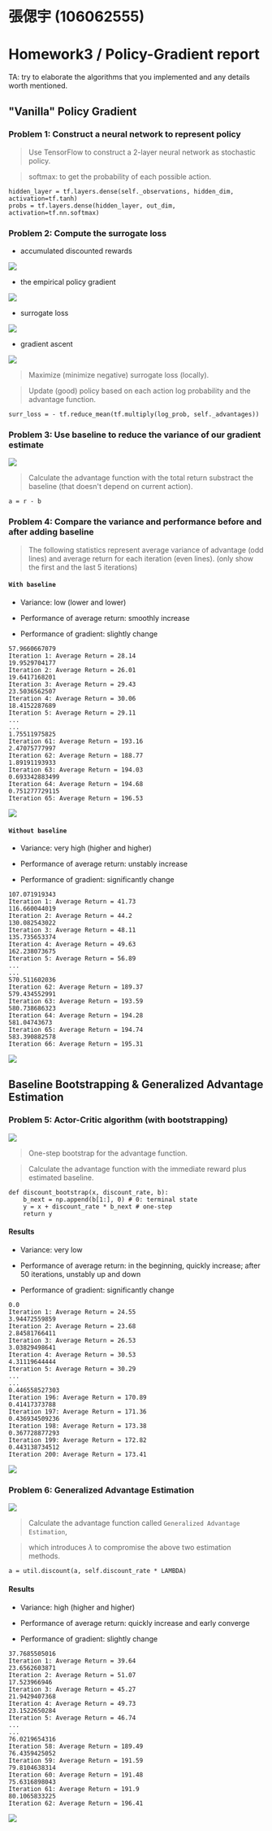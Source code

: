 # 張偲宇 (106062555)

# Homework3 / Policy-Gradient report

TA: try to elaborate the algorithms that you implemented and any details worth mentioned.

## "Vanilla" Policy Gradient

### Problem 1: Construct a neural network to represent policy

> Use TensorFlow to construct a 2-layer neural network as stochastic policy.

> softmax: to get the probability of each possible action.

```
hidden_layer = tf.layers.dense(self._observations, hidden_dim, activation=tf.tanh)
probs = tf.layers.dense(hidden_layer, out_dim, activation=tf.nn.softmax)
```


### Problem 2: Compute the surrogate loss

* accumulated discounted rewards

<img src="imgs/discount_cumsum.png"/>

* the empirical policy gradient

<img src="imgs/policy_gradient.png"/>

* surrogate loss

<img src="imgs/surr_loss.png"/>

* gradient ascent

<img src="imgs/gradient_ascent.png"/>

> Maximize (minimize negative) surrogate loss (locally).

> Update (good) policy based on each action log probability and the advantage function.

```
surr_loss = - tf.reduce_mean(tf.multiply(log_prob, self._advantages))
```


### Problem 3: Use baseline to reduce the variance of our gradient estimate

<img src="imgs/substract_baseline.png"/>

> Calculate the advantage function with the total return substract the baseline (that doesn't depend on current action).

```
a = r - b
```


### Problem 4: Compare the variance and performance before and after adding baseline

> The following statistics represent average variance of advantage (odd lines) and average return for each iteration (even lines). (only show the first and the last 5 iterations)

#### `With baseline`

+ Variance: low (lower and lower)

+ Performance of average return: smoothly increase

+ Performance of gradient: slightly change

```
57.9660667079
Iteration 1: Average Return = 28.14
19.9529704177
Iteration 2: Average Return = 26.01
19.6417168201
Iteration 3: Average Return = 29.43
23.5036562507
Iteration 4: Average Return = 30.06
18.4152287689
Iteration 5: Average Return = 29.11
...
...
1.75511975825
Iteration 61: Average Return = 193.16
2.47075777997
Iteration 62: Average Return = 188.77
1.89191193933
Iteration 63: Average Return = 194.03
0.693342883499
Iteration 64: Average Return = 194.68
0.751277729115
Iteration 65: Average Return = 196.53
```

<img src="imgs/result_vanilla_with_baseline.png"/>

#### `Without baseline`

+ Variance: very high (higher and higher)

+ Performance of average return: unstably increase

+ Performance of gradient: significantly change

```
107.071919343
Iteration 1: Average Return = 41.73
116.660044019
Iteration 2: Average Return = 44.2
130.082543022
Iteration 3: Average Return = 48.11
135.735653374
Iteration 4: Average Return = 49.63
162.238073675
Iteration 5: Average Return = 56.89
...
...
570.511602036
Iteration 62: Average Return = 189.37
579.434552991
Iteration 63: Average Return = 193.59
580.738686323
Iteration 64: Average Return = 194.28
581.04743673
Iteration 65: Average Return = 194.74
583.390882578
Iteration 66: Average Return = 195.31
```

<img src="imgs/result_vanilla_without_baseline.png"/>



## Baseline Bootstrapping & Generalized Advantage Estimation

### Problem 5: Actor-Critic algorithm (with bootstrapping)

<img src="imgs/i-step_discount_bootstrap.png"/>

> One-step bootstrap for the advantage function.

> Calculate the advantage function with the immediate reward plus estimated baseline.

```
def discount_bootstrap(x, discount_rate, b):
	b_next = np.append(b[1:], 0) # 0: terminal state
	y = x + discount_rate * b_next # one-step
	return y
```

#### Results

+ Variance: very low

+ Performance of average return: in the beginning, quickly increase; after 50 iterations, unstably up and down

+ Performance of gradient: significantly change

```
0.0
Iteration 1: Average Return = 24.55
3.94472559859
Iteration 2: Average Return = 23.68
2.84581766411
Iteration 3: Average Return = 26.53
3.03829498641
Iteration 4: Average Return = 30.53
4.31119644444
Iteration 5: Average Return = 30.29
...
...
0.446558527303
Iteration 196: Average Return = 170.89
0.41417373788
Iteration 197: Average Return = 171.36
0.436934509236
Iteration 198: Average Return = 173.38
0.367728877293
Iteration 199: Average Return = 172.82
0.443138734512
Iteration 200: Average Return = 173.41
```

<img src="imgs/result_one_step_bootstrap.png"/>


### Problem 6: Generalized Advantage Estimation

<img src="imgs/GAE.png"/>

> Calculate the advantage function called `Generalized Advantage Estimation`,

> which introduces $\lambda$ to compromise the above two estimation methods.

```
a = util.discount(a, self.discount_rate * LAMBDA)
```

#### Results

+ Variance: high (higher and higher)

+ Performance of average return: quickly increase and early converge

+ Performance of gradient: slightly change

```
37.7685505016
Iteration 1: Average Return = 39.64
23.6562603871
Iteration 2: Average Return = 51.07
17.523966946
Iteration 3: Average Return = 45.27
21.9429407368
Iteration 4: Average Return = 49.73
23.1522650284
Iteration 5: Average Return = 46.74
...
...
76.0219654316
Iteration 58: Average Return = 189.49
76.4359425052
Iteration 59: Average Return = 191.59
79.8104638314
Iteration 60: Average Return = 191.48
75.6316898043
Iteration 61: Average Return = 191.9
80.1065833225
Iteration 62: Average Return = 196.41
```

<img src="imgs/result_GAE.png"/>
